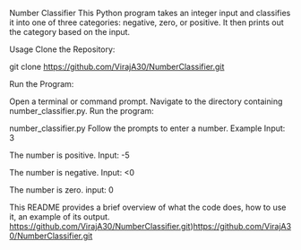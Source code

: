 Number Classifier
This Python program takes an integer input and classifies it into one of three categories: negative, zero, or positive. It then prints out the category based on the input.

Usage
Clone the Repository:

git clone https://github.com/VirajA30/NumberClassifier.git


Run the Program:

Open a terminal or command prompt.
Navigate to the directory containing number_classifier.py.
Run the program:

number_classifier.py
Follow the prompts to enter a number.
Example
Input: 3

The number is positive.
Input: -5

The number is negative.
Input: <0

The number is zero. 
input: 0


This README provides a brief overview of what the code does, how to use it, an example of its output.
https://github.com/VirajA30/NumberClassifier.git)https://github.com/VirajA30/NumberClassifier.git
